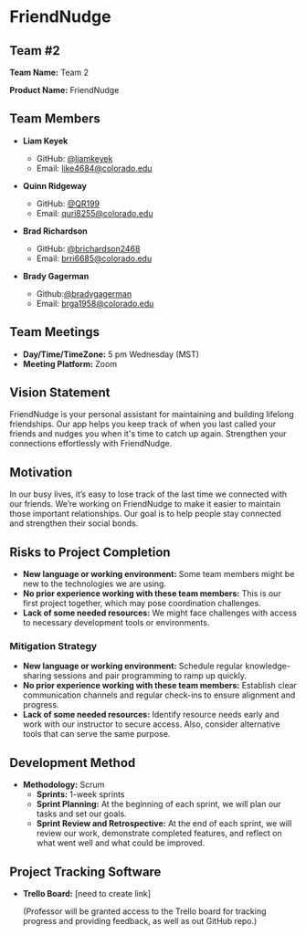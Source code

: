 # FriendNudge

## Team #2
**Team Name:** Team 2

**Product Name:** FriendNudge

## Team Members
- **Liam Keyek**  
  - GitHub: [@liamkeyek](https://github.com/liamkeyek)  
  - Email: [like4684@colorado.edu](mailto:like4684@colorado.edu)
  
- **Quinn Ridgeway**
  - GitHub: [@QR199](https://github.com/QR199)
  - Email: [quri8255@colorado.edu](mailto:quri8255@colorado.edu)

- **Brad Richardson**
  - GitHub: [@brichardson2468](https://github.com/brichardson2468)
  - Email: [brri6685@colorado.edu](mailto:brri6685@colorado.edu)
  
- **Brady Gagerman**
  - Github:[@bradygagerman](https://github.com/bradygagerman)
  - Email: [brga1958@colorado.edu](mailto:brga1958@colorado.edu) 

## Team Meetings
- **Day/Time/TimeZone:** 5 pm Wednesday (MST)
- **Meeting Platform:** Zoom

## Vision Statement
FriendNudge is your personal assistant for maintaining and building lifelong friendships. Our app helps you keep track of when you last called your friends and nudges you when it's time to catch up again. Strengthen your connections effortlessly with FriendNudge.

## Motivation
In our busy lives, it’s easy to lose track of the last time we connected with our friends. We’re working on FriendNudge to make it easier to maintain those important relationships. Our goal is to help people stay connected and strengthen their social bonds.

## Risks to Project Completion
- **New language or working environment:** Some team members might be new to the technologies we are using.
- **No prior experience working with these team members:** This is our first project together, which may pose coordination challenges.
- **Lack of some needed resources:** We might face challenges with access to necessary development tools or environments.

### Mitigation Strategy
- **New language or working environment:** Schedule regular knowledge-sharing sessions and pair programming to ramp up quickly.
- **No prior experience working with these team members:** Establish clear communication channels and regular check-ins to ensure alignment and progress.
- **Lack of some needed resources:** Identify resource needs early and work with our instructor to secure access. Also, consider alternative tools that can serve the same purpose.

## Development Method
- **Methodology:** Scrum
  - **Sprints:** 1-week sprints
  - **Sprint Planning:** At the beginning of each sprint, we will plan our tasks and set our goals.
  - **Sprint Review and Retrospective:** At the end of each sprint, we will review our work, demonstrate completed features, and reflect on what went well and what could be improved.

## Project Tracking Software
- **Trello Board:** [need to create link]

  (Professor will be granted access to the Trello board for tracking progress and providing feedback, as well as out GitHub repo.)

